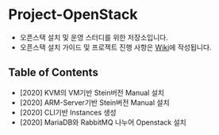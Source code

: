 # Project-OpenStack
- 오픈스택 설치 및 운영 스터디를 위한 저장소입니다.
- 오픈스택 설치 가이드 및 프로젝트 진행 사항은 [Wiki](https://github.com/shhan0226/Project-OpenStack/wiki)에 작성됩니다.

## Table of Contents
- [2020] KVM의 VM기반 Stein버전 Manual 설치
- [2020] ARM-Server기반 Stein버전 Manual 설치
- [2020] CLI기반 Instances 생성
- [2020] MariaDB와 RabbitMQ 나누어 Openstack 설치
